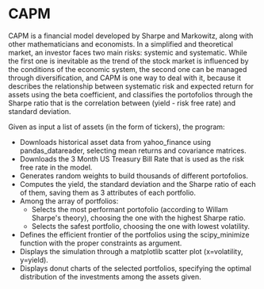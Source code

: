 # CAPM

CAPM is a financial model developed by Sharpe and Markowitz, along with other mathematicians and economists. 
In a simplified and theoretical market, an investor faces two main risks: systemic and systematic. While the first one is inevitable as the trend of the stock market is influenced by the conditions of the economic system, the second one can be managed through diversification, and CAPM is one way to deal with it, because it describes the relationship between systematic risk and expected return for assets using the beta coefficient, and classifies the portofolios through the Sharpe ratio that is the correlation between (yield - risk free rate) and standard deviation.

Given as input a list of assets (in the form of tickers), the program:

- Downloads historical asset data from yahoo_finance using pandas_datareader, selecting mean returns and covariance matrices.
- Downloads the 3 Month US Treasury Bill Rate that is used as the risk free rate in the model.
- Generates random weights to build thousands of different portofolios.
- Computes the yield, the standard deviation and the Sharpe ratio of each of them, saving them as 3 attributes of each portfolio.
- Among the array of portfolios:
   * Selects the most performant portofolio (according to Willam Sharpe's theory), choosing the one with the highest Sharpe ratio.
   * Selects the safest portfolio, choosing the one with lowest volatility.
- Defines the efficient frontier of the portfolios using the scipy_minimize function with the proper constraints as argument. 
- Displays the simulation through a matplotlib scatter plot (x=volatility, y=yield).
- Displays donut charts of the selected portfolios, specifying the optimal distribution of the investments among the assets given.
